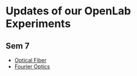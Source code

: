 # Updates of our OpenLab Experiments

## Sem 7

- [Optical Fiber](./OpticalFiber)
- [Fourier Optics](./FourierOptics)

